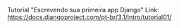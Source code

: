 Tutorial "Escrevendo sua primeira app Django"
Link: https://docs.djangoproject.com/pt-br/3.1/intro/tutorial01/
